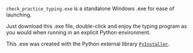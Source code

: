 `check_practice_typing.exe` is a standalone Windows .exe for ease of launching.

Just download this .exe file, double-click and enjoy the typing program as you would
when running in an explicit Python environment.

This .exe was created with the Python external library [`PyInstaller`](https://pyinstaller.org/en).